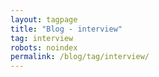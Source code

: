 ```yaml
---
layout: tagpage
title: "Blog - interview"
tag: interview
robots: noindex
permalink: /blog/tag/interview/
---
```

